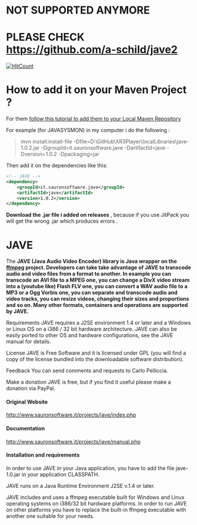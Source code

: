 # NOT SUPPORTED ANYMORE 
# PLEASE CHECK https://github.com/a-schild/jave2

[![HitCount](http://hits.dwyl.io/goxr3plus/JAVE.svg)](http://hits.dwyl.io/goxr3plus/JAVE)

# How to add it on your Maven Project ?

For them [follow this tutorial to add them to your Local Maven Repository](https://www.mkyong.com/maven/how-to-include-library-manully-into-maven-local-repository/) 


For example (for JAVASYSMON) in my computer i do the following :

> mvn install:install-file -Dfile=D:\GitHub\XR3Player\localLibraries\jave-1.0.2.jar -DgroupId=it.sauronsoftware.jave -DartifactId=jave -Dversion=1.0.2 -Dpackaging=jar

Then add it on the dependencies like this:

```XML
<!-- JAVE -->
<dependency>
	<groupId>it.sauronsoftware.jave</groupId>
	<artifactId>jave</artifactId>
	<version>1.0.2</version>
</dependency>
```

**Download the .jar file i added on releases** , because if you use JitPack you will get the wrong .jar which produces errors .


# JAVE
The **JAVE (Java Audio Video Encoder) library is Java wrapper on the [ffmpeg](https://www.ffmpeg.org/) project. Developers can take take advantage of JAVE to transcode audio and video files from a format to another. In example you can transcode an AVI file to a MPEG one, you can change a DivX video stream into a (youtube like) Flash FLV one, you can convert a WAV audio file to a MP3 or a Ogg Vorbis one, you can separate and transcode audio and video tracks, you can resize videos, changing their sizes and proportions and so on. Many other formats, containers and operations are supported by JAVE.**

Requirements
JAVE requires a J2SE environment 1.4 or later and a Windows or Linux OS on a i386 / 32 bit hardware architecture. JAVE can also be easily ported to other OS and hardware configurations, see the JAVE manual for details.

License
JAVE is Free Software and it is licensed under GPL (you will find a copy of the license bundled into the downloadable software distribution).

Feedback
You can send comments and requests to Carlo Pelliccia.

Make a donation
JAVE is free, but if you find it useful please make a donation via PayPal.

#### Original Website
http://www.sauronsoftware.it/projects/jave/index.php

#### Documentation
http://www.sauronsoftware.it/projects/jave/manual.php

#### Installation and requirements
In order to use JAVE in your Java application, you have to add the file jave-1.0.jar in your application CLASSPATH.

JAVE runs on a Java Runtime Environment J2SE v.1.4 or later.

JAVE includes and uses a ffmpeg executable built for Windows and Linux operating systems on i386/32 bit hardware platforms. In order to run JAVE on other platforms you have to replace the built-in ffmpeg executable with another one suitable for your needs. 
